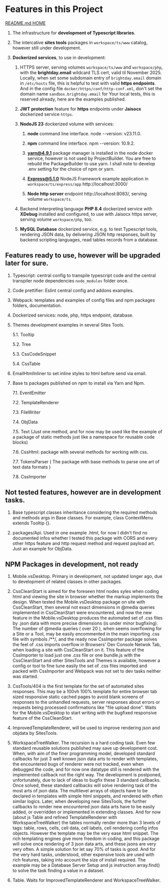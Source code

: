 # Features in this Project

[README.md HOME](./../../README.md)






1. The infrastructure for **development of Typescript libraries**.

2. The intercative **sites tools** packages in `workspace/ts/www` catalog, however still under development.

3. **Dockerized services**, to use in development:

    1. HTTPS server, serving volumes `workspace/ts/www` and `workspace/php`, with the **brightday.email** wildcard TLS cert, valid til November 2025. Locally, when set some subdomain entry of `brightday.email` domain in `/etc/hosts` file, this is helpful to test with valid **https endpoints**. And in the config file `docker/https/conf/http-conf.xml`, don't set the domain name `sandbox.brightday.email` for Your local tests, this is reserved already, here are the examples published.

    2. **JWT protection** feature for **https** endpoints under **Jaisocx** dockerized service `https`.

    3. **NodeJS 23** dockerized volume with services:

        1. **node** command line interface. node --version: v23.11.0.

        2. **npm** command line interface. npm --version: 10.9.2.

        3. **yarn@4.9.1** package manager is installed in the node docker service, however is not used by ProjectBuilder. You are free to rebuild the PackageBuilder to use yarn. I shall note to develop .env setting for the choice of npm or yarn.

        3. **Express@5.1.0** NodeJS Framework example application in `workspace/ts/express/app` http://localhost:3000/

        4. **Node http server** endpoint http://localhost:8083/, serving volume `workspace/ts`.

    4. Backend interpreting language **PHP 8.4** dockerized service
    with **XDebug** installed and configured, to use with Jaisocx https server, serving volume `workspace/php`, too.

    5. **MySQL Database** dockerized service, e.g. to test Typescript tools, rendering JSON data, by delivering JSON http responses, built by backend scripting languages, read tables records from a database.





## Features ready to use, however will be upgraded later for sure.

1. Typescript: central config to transpile typescript code and the central transpiler node dependencies `node_modules` folder once.

2. Code prettifier: Eslint central config and addons examples.

3. Webpack: templates and examples of config files and npm packages folders, documentation.

4. Dockerized services: node, php, https endpoint, database.

5. Themes development examples in several Sites Tools.

    5.1. Tooltip

    5.2. Tree

    5.3. CssCodeSnippet

    5.4. CssTable

6. EmailHtmlInliner to set inline styles to html before send via email.

7. Base ts packages published on npm to install via Yarn and Npm.

    7.1. EventEmitter

    7.2. TemplateRenderer

    7.3. FileWriter

    7.4. ObjData

    7.5. Text (Just one method, and for now may be used like the example of a package of static methods just like a namespace for reusable code blocks)

    7.6. CssHtml: package with several methods for working with css.

    7.7. TokensParser ( The package with base methods to parse one art of text data formats )

    7.8. CssImporter



## Not tested features, however are in development tasks.

1. Base typescript classes inheritance considering the required methods and methods args in Base classes. For example, class ContextMenu extends Tooltip {}.

2. packages/Api. Used in one example .html, for now I didn't find no documented infos whether I tested this package with CORS and every other https feature and http request method and request payload art. Just an example for ObjData.



## NPM Packages in development, not ready

1. Mobile.vsDesktop. Primary in development, not updated longer ago, due to development of related classes in other packages.

2. CssCleanStart is aimed for the foreseen html nodes syles when coding html and viewing the site in browser whether the markup implements the design. When tested the Mobile.vsDesktop package on site with CssCleanStart, then several not exact dimensions in @media queries implemented in CssCleanStart were encountered, and now the new feature in the Mobile.vsDesktop produces the automated set of .css files by .json data with more precise dimensions (is under minor bugfixing). The number of @media queries ( over 20 ), when seems overflowing for a Site or a Tool, may be easily encommented in the main importing .css file with symbols /**/, and the ready now CssImporter package solves the feel of .css imports overflow in Browsers' Dev Console Netwok Tab, when loading a site with CssCleanStart on it. This feature of the CssImporter to load just one .css file or one bundle.js with the CssCleanStart and other SitesTools and Themes is available, however a config or tool to fine tune easily the set of .css files imported and packed with CssImporter and Webpack was not set to dev tasks neither was started.

3. CssTools/404 is the first template for the set of automated sites responses. This may be a 100vh 100% template for entire browser tab sized responsive static cached pages to avoid blank screens of responses to the unhandled requests, server responses about errors or requests being processed confirmations like "file upload done". Waits for the Mobile.vsDesktop to start writing with the bugfixed responsive feature of the CssCleanStart.

4. ImprovedTemplateRenderer, will be used to improve rendering json and objdata by SitesTools.

5. WorkspaceTreeWalker. The recursion is a hard coding task. Even few standard reusable solutions published may save up development cost. When, with aim of the finer programming model, developed standard callbacks for just 3 well known json data arts to render with templates, the encountered bugs of renderer were not tracked, even when debugged the code, and for now one datatype still is rendered with the implemented callback not the right way. The development is postponed, unfortunately, due to lack of ideas to bugfix these 3 standard callbacks. Once solved, these standard callbacks will solve rendering task of the most arts of json data. The multilevel arrays of objects have to be declared in templates with simple html snippets, and rendered with often similar logics. Later, when developing new SitesTools, the further callbacks to render new encountered json data arts have to be easily added, or overridden or implemented in extending classes. And for now (about js Table and refined TemplateRenderer with WorkspaceTreeWalker) the tables normally render more than 3 levels of tags: table, rows, cells, cell data, cell labels, cell rendering config infos objects. However the template may be the very ease html snippet. The rich templating engines give more freedom in coding, and this package will solve once rendering of 3 json data arts, and these jsons are very very often. A simple solution for let say 70% of tasks is good. And for the very hard tasks, understood, other expensive tools are used with rich features, taking into account the size of install required. The example may be a Database Server Setup and js instruction array.find() to solve the task finding a value in a dataset.

6. Table. Waits for ImprovedTemplateRenderer and WorkspaceTreeWalker.


